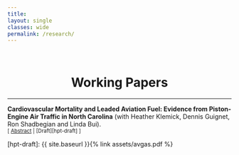 ```yaml
---
title: 
layout: single
classes: wide
permalink: /research/
---
```

<br/> 


# <center> Working Papers </center>
- - -

**Cardiovascular Mortality and Leaded Aviation Fuel: Evidence from Piston-Engine Air Traffic in North
Carolina** (with Heather Klemick, Dennis Guignet, Ron Shadbegian and Linda Bui). <br/>
<small>[ <a href="#/" onclick="visib('hpt')">Abstract</a> | [Draft][hpt-draft] ]</small>

<div id="hpt" style="display: none; text-align: justify; line-height: 1.2" ><small>
Leaded fuel used by piston-engine aircraft is the largest source of airborne lead emissions in the United States. Previous studies have found higher blood lead levels in children living near airports where leaded aviation fuel is used. However, little is known about health effects on adults. This study is the first to examine the association between exposure to leaded aviation fuel and adult cardiovascular mortality. We estimate the association between annual piston-engine air traffic and cardiovascular mortality among adults ages 65 and older near 40 North Carolina airports during 2000 to 2017. We use several strategies to minimize the potential for bias due to omitted variables and confounding from other health hazards at airports, including coarsened exact matching, location-specific intercepts, and adjustment for jet-engine and other air traffic that does not use leaded fuel. We find that cardiovascular mortality rates within a few kilometers of single-runway airports were significantly higher in years with more pistonengine air traffic. We do not consistently find a statistically significant association between cardiovascular mortality rates and piston-engine air traffic near multi-runway airports, where there is greater uncertainty in our measure of the distance between populations and aviation exposures. These results suggest that (i) reducing lead emissions from aviation could yield substantial health benefits for adults, and (ii) more refined data are needed to obtain more precise estimates of these benefits. 
</small><br><br/></div>

[hpt-draft]: {{ site.baseurl }}{% link assets/avgas.pdf %}
